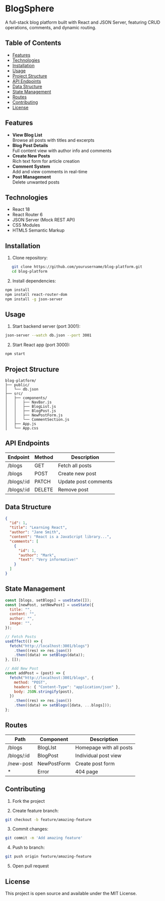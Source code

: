 # BlogSphere

A full-stack blog platform built with React and JSON Server, featuring CRUD operations, comments, and dynamic routing.

## Table of Contents

- [Features](#features)
- [Technologies](#technologies)
- [Installation](#installation)
- [Usage](#usage)
- [Project Structure](#project-structure)
- [API Endpoints](#api-endpoints)
- [Data Structure](#data-structure)
- [State Management](#state-management)
- [Routes](#routes)
- [Contributing](#contributing)
- [License](#license)

## Features

- **View Blog List**  
  Browse all posts with titles and excerpts
- **Blog Post Details**  
  Full content view with author info and comments
- **Create New Posts**  
  Rich text form for article creation
- **Comment System**  
  Add and view comments in real-time
- **Post Management**  
  Delete unwanted posts

## Technologies

- React 18
- React Router 6
- JSON Server (Mock REST API)
- CSS Modules
- HTML5 Semantic Markup

## Installation

1. Clone repository:

```bash
   git clone https://github.com/yourusername/blog-platform.git
   cd blog-platform
```

2. Install dependencies:

```bash
npm install
npm install react-router-dom
npm install -g json-server
```

## Usage

1. Start backend server (port 3001):

```bash
json-server --watch db.json --port 3001
```

2. Start React app (port 3000):

```bash
npm start
```

## Project Structure

```
blog-platform/
├── public/
│   └── db.json
├── src/
│   ├── components/
│   │   ├── NavBar.js
│   │   ├── BlogList.js
│   │   ├── BlogPost.js
│   │   ├── NewPostForm.js
│   │   └── CommentSection.js
│   ├── App.js
│   └── App.css
```

## API Endpoints

| Endpoint   | Method | Description          |
| ---------- | ------ | -------------------- |
| /blogs     | GET    | Fetch all posts      |
| /blogs     | POST   | Create new post      |
| /blogs/:id | PATCH  | Update post comments |
| /blogs/:id | DELETE | Remove post          |

## Data Structure

```json
{
  "id": 1,
  "title": "Learning React",
  "author": "Jane Smith",
  "content": "React is a JavaScript library...",
  "comments": [
    {
      "id": 1,
      "author": "Mark",
      "text": "Very informative!"
    }
  ]
}
```

## State Management

```javascript
const [blogs, setBlogs] = useState([]);
const [newPost, setNewPost] = useState({
  title: "",
  content: "",
  author: "",
  image: "",
});

// Fetch Posts
useEffect(() => {
  fetch("http://localhost:3001/blogs")
    .then((res) => res.json())
    .then((data) => setBlogs(data));
}, []);

// Add New Post
const addPost = (post) => {
  fetch("http://localhost:3001/blogs", {
    method: "POST",
    headers: { "Content-Type": "application/json" },
    body: JSON.stringify(post),
  })
    .then((res) => res.json())
    .then((data) => setBlogs([data, ...blogs]));
};
```

## Routes

| Path       | Component   | Description             |
| ---------- | ----------- | ----------------------- |
| /blogs     | BlogLIst    | Homepage with all posts |
| /blogs/:id | BlogPost    | Individual post view    |
| /new-post  | NewPostForm | Create post form        |
| \*         | Error       | 404 page                |

## Contributing

1. Fork the project

2. Create feature branch:

```bash
git checkout -b feature/amazing-feature
```

3. Commit changes:

```bash
git commit -m 'Add amazing feature'
```

4. Push to branch:

```bash
git push origin feature/amazing-feature
```

5. Open pull request

## License

This project is open source and available under the MIT License.

